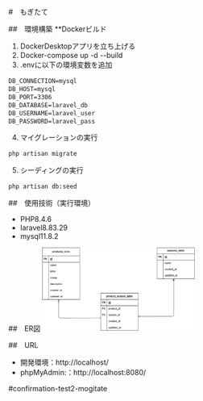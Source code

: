 #　もぎたて

##　環境構築
**Dockerビルド
1. DockerDesktopアプリを立ち上げる
2. Docker-compose up -d --build
3. .envに以下の環境変数を追加
``` text
DB_CONNECTION=mysql
DB_HOST=mysql
DB_PORT=3306
DB_DATABASE=laravel_db
DB_USERNAME=laravel_user
DB_PASSWORD=laravel_pass
```

4. マイグレーションの実行
``` bash
php artisan migrate
```

5. シーディングの実行
``` bash
php artisan db:seed
```


##　使用技術（実行環境）
- PHP8.4.6
- laravel8.83.29
- mysql11.8.2

##　ER図
<img src="mogitateER.drawio.png" alt="ER図" width="60%">

##　URL
- 開発環境：http://localhost/
- phpMyAdmin:：http://localhost:8080/

#confirmation-test2-mogitate

